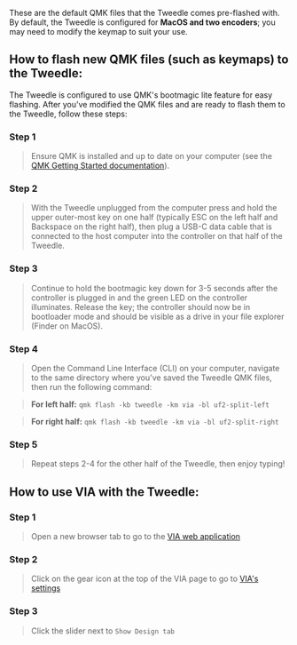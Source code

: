 These are the default QMK files that the Tweedle comes pre-flashed with. By default, the Tweedle is configured for **MacOS and two encoders**; you may need to modify the keymap to suit your use.

## How to flash new QMK files (such as keymaps) to the Tweedle:

The Tweedle is configured to use QMK's bootmagic lite feature for easy flashing. After you've modified the QMK files and are ready to flash them to the Tweedle, follow these steps:

### Step 1
>Ensure QMK is installed and up to date on your computer (see the [QMK Getting Started documentation](https://github.com/qmk/qmk_firmware/blob/master/docs/newbs_getting_started.md)).
  
### Step 2
>With the Tweedle unplugged from the computer press and hold the upper outer-most key on one half (typically ESC on the left half and Backspace on the right half), then plug a USB-C data cable that is connected to the host computer into the controller on that half of the Tweedle.
  
### Step 3
>Continue to hold the bootmagic key down for 3-5 seconds after the controller is plugged in and the green LED on the controller illuminates. Release the key; the controller should now be in bootloader mode and should be visible as a drive in your file explorer (Finder on MacOS).
  
### Step 4
>Open the Command Line Interface (CLI) on your computer, navigate to the same directory where you've saved the Tweedle QMK files, then run the following command:

>**For left half:**
```qmk flash -kb tweedle -km via -bl uf2-split-left```

>**For right half:**
```qmk flash -kb tweedle -km via -bl uf2-split-right```

### Step 5
>Repeat steps 2-4 for the other half of the Tweedle, then enjoy typing!



## How to use VIA with the Tweedle:

### Step 1
>Open a new browser tab to go to the [VIA web application](https://usevia.app/)

### Step 2
>Click on the gear icon at the top of the VIA page to go to [VIA's settings](https://usevia.app/settings)

### Step 3
>Click the slider next to ```Show Design tab```

